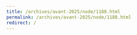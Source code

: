 ```yaml
---
title: /archives/avant-2025/node/1188.html
permalink: /archives/avant-2025/node/1188.html
redirect: /
---
```

